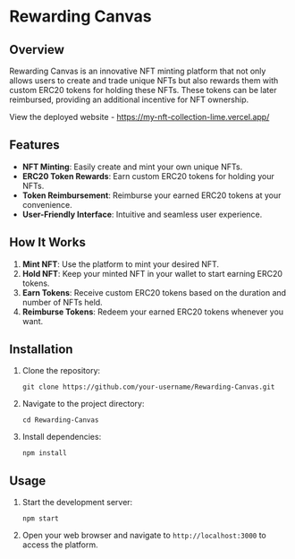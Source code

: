 
# Rewarding Canvas

## Overview

Rewarding Canvas is an innovative NFT minting platform that not only allows users to create and trade unique NFTs but also rewards them with custom ERC20 tokens for holding these NFTs. These tokens can be later reimbursed, providing an additional incentive for NFT ownership.

View the deployed website  - https://my-nft-collection-lime.vercel.app/

## Features

- **NFT Minting**: Easily create and mint your own unique NFTs.
- **ERC20 Token Rewards**: Earn custom ERC20 tokens for holding your NFTs.
- **Token Reimbursement**: Reimburse your earned ERC20 tokens at your convenience.
- **User-Friendly Interface**: Intuitive and seamless user experience.

## How It Works

1. **Mint NFT**: Use the platform to mint your desired NFT.
2. **Hold NFT**: Keep your minted NFT in your wallet to start earning ERC20 tokens.
3. **Earn Tokens**: Receive custom ERC20 tokens based on the duration and number of NFTs held.
4. **Reimburse Tokens**: Redeem your earned ERC20 tokens whenever you want.

## Installation

1. Clone the repository:
   ```
   git clone https://github.com/your-username/Rewarding-Canvas.git
   ```
2. Navigate to the project directory:
   ```
   cd Rewarding-Canvas
   ```
3. Install dependencies:
   ```
   npm install
   ```

## Usage

1. Start the development server:
   ```
   npm start
   ```
2. Open your web browser and navigate to `http://localhost:3000` to access the platform.


<!-- 
This is a [Next.js](https://nextjs.org/) project bootstrapped with [`create-next-app`](https://github.com/vercel/next.js/tree/canary/packages/create-next-app).

## Getting Started

First, run the development server:

```bash
npm run dev
# or
yarn dev
# or
pnpm dev
```

Open [http://localhost:3000](http://localhost:3000) with your browser to see the result.

You can start editing the page by modifying `app/page.tsx`. The page auto-updates as you edit the file.

This project uses [`next/font`](https://nextjs.org/docs/basic-features/font-optimization) to automatically optimize and load Inter, a custom Google Font.

## Learn More

To learn more about Next.js, take a look at the following resources:

- [Next.js Documentation](https://nextjs.org/docs) - learn about Next.js features and API.
- [Learn Next.js](https://nextjs.org/learn) - an interactive Next.js tutorial.

You can check out [the Next.js GitHub repository](https://github.com/vercel/next.js/) - your feedback and contributions are welcome!

## Deploy on Vercel

The easiest way to deploy your Next.js app is to use the [Vercel Platform](https://vercel.com/new?utm_medium=default-template&filter=next.js&utm_source=create-next-app&utm_campaign=create-next-app-readme) from the creators of Next.js.

Check out our [Next.js deployment documentation](https://nextjs.org/docs/deployment) for more details.

--->
